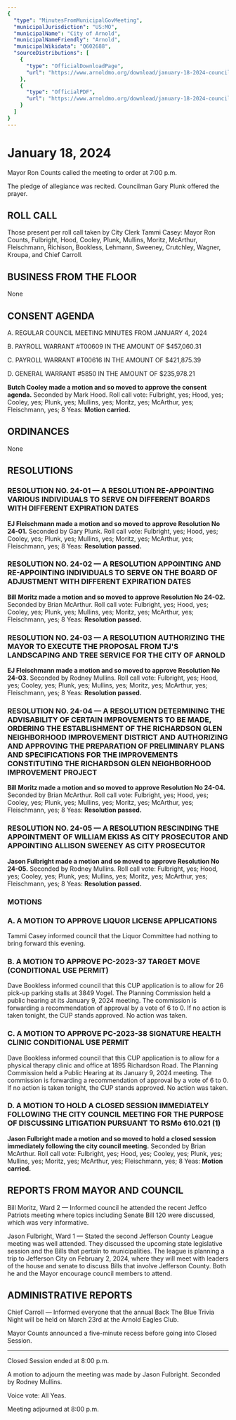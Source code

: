 ```yaml
---
{
  "type": "MinutesFromMunicipalGovMeeting",
  "municipalJurisdiction": "US:MO",
  "municipalName": "City of Arnold",
  "municipalNameFriendly": "Arnold",
  "municipalWikidata": "Q602688",
  "sourceDistributions": [
    {
      "type": "OfficialDownloadPage",
      "url": "https://www.arnoldmo.org/download/january-18-2024-council-meeting-minutes/"
    },
    {
      "type": "OfficialPDF",
      "url": "https://www.arnoldmo.org/download/january-18-2024-council-meeting-minutes/?ind=1706895661466&filename=01_18_2024.pdf&wpdmdl=26791&refresh=66034180e9dae1711489408"
    }
  ]
}
---
```


# January 18, 2024

Mayor Ron Counts called the meeting to order at 7:00 p.m.

The pledge of allegiance was recited. Councilman Gary Plunk offered the prayer.

## ROLL CALL

Those present per roll call taken by City Clerk Tammi Casey: Mayor Ron Counts, Fulbright, Hood, Cooley, Plunk, Mullins, Moritz, McArthur, Fleischmann, Richison, Bookless, Lehmann, Sweeney, Crutchley, Wagner, Kroupa, and Chief Carroll.

## BUSINESS FROM THE FLOOR

None

## CONSENT AGENDA

A. REGULAR COUNCIL MEETING MINUTES FROM JANUARY 4, 2024

B. PAYROLL WARRANT #T00609 IN THE AMOUNT OF $457,060.31

C. PAYROLL WARRANT #T00616 IN THE AMOUNT OF $421,875.39

D. GENERAL WARRANT #5850 IN THE AMOUNT OF $235,978.21

**Butch Cooley made a motion and so moved to approve the consent agenda.** Seconded by Mark Hood. Roll call vote: Fulbright, yes; Hood, yes; Cooley, yes; Plunk, yes; Mullins, yes; Moritz, yes; McArthur, yes; Fleischmann, yes; 8 Yeas: **Motion carried.**

## ORDINANCES

None

## RESOLUTIONS

### RESOLUTION NO. 24-01 — A RESOLUTION RE-APPOINTING VARIOUS INDIVIDUALS TO SERVE ON DIFFERENT BOARDS WITH DIFFERENT EXPIRATION DATES

**EJ Fleischmann made a motion and so moved to approve Resolution No 24-01.** Seconded by Gary Plunk. Roll call vote: Fulbright, yes; Hood, yes; Cooley, yes; Plunk, yes; Mullins, yes; Moritz, yes; McArthur, yes; Fleischmann, yes; 8 Yeas: **Resolution passed.**

### RESOLUTION NO. 24-02 — A RESOLUTION APPOINTING AND RE-APPOINTING INDIVIDUALS TO SERVE ON THE BOARD OF ADJUSTMENT WITH DIFFERENT EXPIRATION DATES

**Bill Moritz made a motion and so moved to approve Resolution No 24-02.** Seconded by Brian McArthur. Roll call vote: Fulbright, yes; Hood, yes; Cooley, yes; Plunk, yes; Mullins, yes; Moritz, yes; McArthur, yes; Fleischmann, yes; 8 Yeas: **Resolution passed.**

### RESOLUTION NO. 24-03 — A RESOLUTION AUTHORIZING THE MAYOR TO EXECUTE THE PROPOSAL FROM TJ'S LANDSCAPING AND TREE SERVICE FOR THE CITY OF ARNOLD

**EJ Fleischmann made a motion and so moved to approve Resolution No 24-03.** Seconded by Rodney Mullins. Roll call vote: Fulbright, yes; Hood, yes; Cooley, yes; Plunk, yes; Mullins, yes; Moritz, yes; McArthur, yes; Fleischmann, yes; 8 Yeas: **Resolution passed.**

### RESOLUTION NO. 24-04 — A RESOLUTION DETERMINING THE ADVISABILITY OF CERTAIN IMPROVEMENTS TO BE MADE, ORDERING THE ESTABLISHMENT OF THE RICHARDSON GLEN NEIGHBORHOOD IMPROVEMENT DISTRICT AND AUTHORIZING AND APPROVING THE PREPARATION OF PRELIMINARY PLANS AND SPECIFICATIONS FOR THE IMPROVEMENTS CONSTITUTING THE RICHARDSON GLEN NEIGHBORHOOD IMPROVEMENT PROJECT

**Bill Moritz made a motion and so moved to approve Resolution No 24-04.** Seconded by Brian McArthur. Roll call vote: Fulbright, yes; Hood, yes; Cooley, yes; Plunk, yes; Mullins, yes; Moritz, yes; McArthur, yes; Fleischmann, yes; 8 Yeas: **Resolution passed.**

### RESOLUTION NO. 24-05 — A RESOLUTION RESCINDING THE APPOINTMENT OF WILLIAM EKISS AS CITY PROSECUTOR AND APPOINTING ALLISON SWEENEY AS CITY PROSECUTOR

**Jason Fulbright made a motion and so moved to approve Resolution No 24-05.** Seconded by Rodney Mullins. Roll call vote: Fulbright, yes; Hood, yes; Cooley, yes; Plunk, yes; Mullins, yes; Moritz, yes; McArthur, yes; Fleischmann, yes; 8 Yeas: **Resolution passed.**

### MOTIONS

### A. A MOTION TO APPROVE LIQUOR LICENSE APPLICATIONS

Tammi Casey informed council that the Liquor Committee had nothing to bring forward this evening.

### B. A MOTION TO APPROVE PC-2023-37 TARGET MOVE (CONDITIONAL USE PERMIT)

Dave Bookless informed council that this CUP application is to allow for 26 pick-up parking stalls at 3849 Vogel. The Planning Commission held a public hearing at its January 9, 2024 meeting. The commission is forwarding a recommendation of approval by a vote of 6 to 0. If no action is taken tonight, the CUP stands approved. No action was taken.

### C. A MOTION TO APPROVE PC-2023-38 SIGNATURE HEALTH CLINIC CONDITIONAL USE PERMIT

Dave Bookless informed council that this CUP application is to allow for a physical therapy clinic and office at 1895 Richardson Road. The Planning Commission held a Public Hearing at its January 9, 2024 meeting. The commission is forwarding a recommendation of approval by a vote of 6 to 0. If no action is taken tonight, the CUP stands approved. No action was taken.

### D. A MOTION TO HOLD A CLOSED SESSION IMMEDIATELY FOLLOWING THE CITY COUNCIL MEETING FOR THE PURPOSE OF DISCUSSING LITIGATION PURSUANT TO RSMo 610.021 (1)

**Jason Fulbright made a motion and so moved to hold a closed session immediately following the city council meeting.** Seconded by Brian McArthur. Roll call vote: Fulbright, yes; Hood, yes; Cooley, yes; Plunk, yes; Mullins, yes; Moritz, yes; McArthur, yes; Fleischmann, yes; 8 Yeas: **Motion carried.**

## REPORTS FROM MAYOR AND COUNCIL

Bill Moritz, Ward 2 — Informed council he attended the recent Jeffco Patriots meeting where topics including Senate Bill 120 were discussed, which was very informative.

Jason Fulbright, Ward 1 — Stated the second Jefferson County League meeting was well attended. They discussed the upcoming state legislative session and the Bills that pertain to municipalities. The league is planning a trip to Jefferson City on February 2, 2024, where they will meet with leaders of the house and senate to discuss Bills that involve Jefferson County. Both he and the Mayor encourage council members to attend.

## ADMINISTRATIVE REPORTS

Chief Carroll — Informed everyone that the annual Back The Blue Trivia Night will be held on March 23rd at the Arnold Eagles Club.

Mayor Counts announced a five-minute recess before going into Closed Session.

---

Closed Session ended at 8:00 p.m.

A motion to adjourn the meeting was made by Jason Fulbright. Seconded by Rodney Mullins.

Voice vote: All Yeas.

Meeting adjourned at 8:00 p.m.
